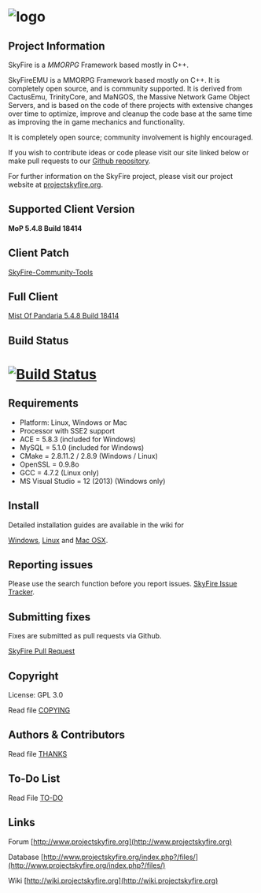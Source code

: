 # ![logo](http://i.imgur.com/XU18a76.png)

## Project Information
SkyFire is a *MMORPG* Framework based mostly in C++.

SkyFireEMU is a MMORPG Framework based mostly on C++. It is completely 
open source, and is community supported. It is derived
from CactusEmu, TrinityCore, and MaNGOS, the Massive Network Game Object Servers, 
and is based on the code of there projects with extensive changes over time to optimize, 
improve and cleanup the code base at the same time as improving the in game mechanics
and functionality.

It is completely open source; community involvement is highly encouraged.

If you wish to contribute ideas or code please visit our site linked below or
make pull requests to our 
[Github repository](https://github.com/ProjectSkyfire/SkyFire.548).

For further information on the SkyFire project, please visit our project website at 
[projectskyfire.org](http://www.projectskyfire.org).

## Supported Client Version
**MoP 5.4.8 Build 18414**

## Client Patch
[SkyFire-Community-Tools](https://github.com/ProjectSkyfire/SkyFire-Community-Tools)

## Full Client
[Mist Of Pandaria 5.4.8 Build 18414](https://wow.freakz.ro/wow/548/wow_freakz_548.torrent)

## Build Status
# [![Build Status](https://travis-ci.org/ProjectSkyfire/SkyFire.548.png)](https://travis-ci.org/ProjectSkyfire/SkyFire.548)

## Requirements
+ Platform: Linux, Windows or Mac
+ Processor with SSE2 support
+ ACE = 5.8.3 (included for Windows)
+ MySQL = 5.1.0 (included for Windows)
+ CMake = 2.8.11.2 / 2.8.9 (Windows / Linux)
+ OpenSSL = 0.9.8o
+ GCC = 4.7.2 (Linux only)
+ MS Visual Studio = 12 (2013) (Windows only)

## Install
Detailed installation guides are available in the wiki for

[Windows](http://wiki.projectskyfire.org/index.php?title=Installation_Windows),
[Linux](http://wiki.projectskyfire.org/index.php?title=Installation_Linux) and
[Mac OSX](http://wiki.projectskyfire.org/index.php?title=Installation_Mac_OS_X).


## Reporting issues
Please use the search function before you report issues.
[SkyFire Issue Tracker](https://github.com/ProjectSkyfire/SkyFire.548/issues).

## Submitting fixes
Fixes are submitted as pull requests via Github.

[SkyFire Pull Request](https://github.com/ProjectSkyfire/SkyFire.548/pulls)

## Copyright
License: GPL 3.0

Read file [COPYING](COPYING.md)

## Authors &amp; Contributors
Read file [THANKS](THANKS.md)

## To-Do List
Read File [TO-DO](TODO.md)

## Links
Forum [http://www.projectskyfire.org](http://www.projectskyfire.org)

Database [http://www.projectskyfire.org/index.php?/files/](http://www.projectskyfire.org/index.php?/files/)

Wiki [http://wiki.projectskyfire.org](http://wiki.projectskyfire.org)
